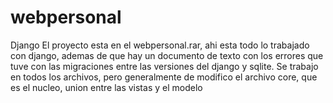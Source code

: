 # webpersonal
Django
El proyecto esta en el webpersonal.rar, ahi esta todo lo trabajado con django, ademas de que hay un documento de texto con los errores que tuve con las migraciones entre las 
versiones del django y sqlite. Se trabajo en todos los archivos, pero generalmente de modifico el archivo core, que es el nucleo, union entre las vistas y el modelo
